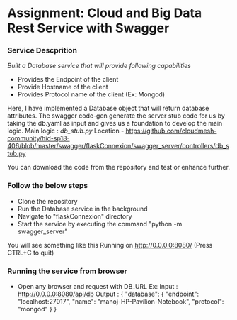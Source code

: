 # Assignment: Cloud and Big Data Rest Service with Swagger

### Service Descprition

*Built a Database service that will provide following capabilities* 

* Provides the Endpoint of the client
* Provide Hostname of the client
* Provides Protocol name of the client (Ex: Mongod)

Here, I have implemented a Database object that will return database attributes.
The swagger code-gen generate the server stub code for us by taking the 
db.yaml as input and gives us a foundation to develop the main logic.
Main logic : *db_stub.py*
Location - 
https://github.com/cloudmesh-community/hid-sp18-406/blob/master/swagger/flaskConnexion/swagger_server/controllers/db_stub.py


You can download the code from the repository and test or enhance further.

### Follow the below steps

* Clone the repository
* Run the Database service in the background
* Navigate to "flaskConnexion" directory 
* Start the service by executing the command "python -m swagger_server"

You will see something like this 
Running on http://0.0.0.0:8080/ (Press CTRL+C to quit)


### Running the service from browser


* Open any browser and request with DB_URL
Ex:
Input : http://0.0.0.0:8080/api/db
Output :
{
  "database": {
    "endpoint": "localhost:27017",
    "name": "manoj-HP-Pavilion-Notebook",
    "protocol": "mongod"
  }
}






